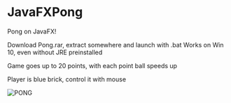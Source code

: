 # JavaFXPong
Pong on JavaFX!

Download Pong.rar, extract somewhere and launch with .bat
Works on Win 10, even without JRE preinstalled

Game goes up to 20 points, with each point ball speeds up

Player is blue brick, control it with mouse


![PONG](https://user-images.githubusercontent.com/73439281/115887997-81b87880-a463-11eb-8847-0a08c3b0b6dd.png)
